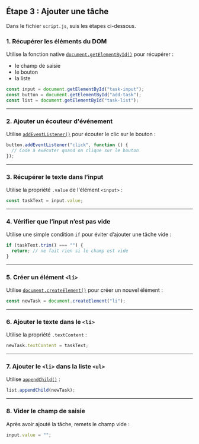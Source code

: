 ## Étape 3 : Ajouter une tâche

Dans le fichier `script.js`, suis les étapes ci-dessous.

### 1. Récupérer les éléments du DOM

Utilise la fonction native [`document.getElementById()`](https://developer.mozilla.org/fr/docs/Web/API/Document/getElementById) pour récupérer :

- le champ de saisie
- le bouton
- la liste

```js
const input = document.getElementById("task-input");
const button = document.getElementById("add-task");
const list = document.getElementById("task-list");
```

---

### 2. Ajouter un écouteur d'événement

Utilise [`addEventListener()`](https://developer.mozilla.org/fr/docs/Web/API/EventTarget/addEventListener) pour écouter le clic sur le bouton :

```js
button.addEventListener("click", function () {
  // Code à exécuter quand on clique sur le bouton
});
```

---

### 3. Récupérer le texte dans l’input

Utilise la propriété `.value` de l'élément `<input>` :

```js
const taskText = input.value;
```

---

### 4. Vérifier que l’input n’est pas vide

Utilise une simple condition `if` pour éviter d’ajouter une tâche vide :

```js
if (taskText.trim() === "") {
  return; // ne fait rien si le champ est vide
}
```

---

### 5. Créer un élément `<li>`

Utilise [`document.createElement()`](https://developer.mozilla.org/fr/docs/Web/API/Document/createElement) pour créer un nouvel élément :

```js
const newTask = document.createElement("li");
```

---

### 6. Ajouter le texte dans le `<li>`

Utilise la propriété `.textContent` :

```js
newTask.textContent = taskText;
```

---

### 7. Ajouter le `<li>` dans la liste `<ul>`

Utilise [`appendChild()`](https://developer.mozilla.org/fr/docs/Web/API/Node/appendChild) :

```js
list.appendChild(newTask);
```

---

### 8. Vider le champ de saisie

Après avoir ajouté la tâche, remets le champ vide :

```js
input.value = "";
```

